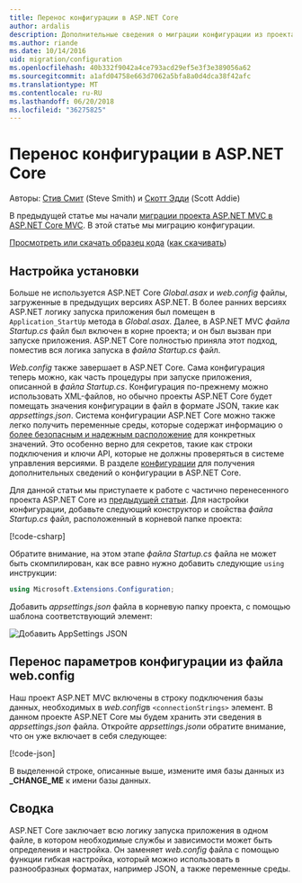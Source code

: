 ```yaml
---
title: Перенос конфигурации в ASP.NET Core
author: ardalis
description: Дополнительные сведения о миграции конфигурации из проекта ASP.NET MVC в проект ASP.NET Core MVC.
ms.author: riande
ms.date: 10/14/2016
uid: migration/configuration
ms.openlocfilehash: 40b332f9042a4ce793acd29ef5e3f3e389056a62
ms.sourcegitcommit: a1afd04758e663d7062a5bfa8a0d4dca38f42afc
ms.translationtype: MT
ms.contentlocale: ru-RU
ms.lasthandoff: 06/20/2018
ms.locfileid: "36275825"
---
```

# <a name="migrate-configuration-to-aspnet-core"></a>Перенос конфигурации в ASP.NET Core

Авторы: [Стив Смит](https://ardalis.com/) (Steve Smith) и [Скотт Эдди](https://scottaddie.com) (Scott Addie)

В предыдущей статье мы начали [миграции проекта ASP.NET MVC в ASP.NET Core MVC](xref:migration/mvc). В этой статье мы миграцию конфигурации.

[Просмотреть или скачать образец кода](https://github.com/aspnet/Docs/tree/master/aspnetcore/migration/configuration/samples) ([как скачивать](xref:tutorials/index#how-to-download-a-sample))

## <a name="setup-configuration"></a>Настройка установки

Больше не используется ASP.NET Core *Global.asax* и *web.config* файлы, загруженные в предыдущих версиях ASP.NET. В более ранних версиях ASP.NET логику запуска приложения был помещен в `Application_StartUp` метода в *Global.asax*. Далее, в ASP.NET MVC *файла Startup.cs* файл был включен в корне проекта; и он был вызван при запуске приложения. ASP.NET Core полностью приняла этот подход, поместив вся логика запуска в *файла Startup.cs* файл.

*Web.config* также завершает в ASP.NET Core. Сама конфигурация теперь можно, как часть процедуры при запуске приложения, описанной в *файла Startup.cs*. Конфигурация по-прежнему можно использовать XML-файлов, но обычно проекты ASP.NET Core будет помещать значения конфигурации в файл в формате JSON, такие как *appsettings.json*. Система конфигурации ASP.NET Core можно также легко получить переменные среды, которые содержат информацию о [более безопасным и надежным расположение](xref:security/app-secrets) для конкретных значений. Это особенно верно для секретов, такие как строки подключения и ключи API, которые не должны проверяться в системе управления версиями. В разделе [конфигурации](xref:fundamentals/configuration/index) для получения дополнительных сведений о конфигурации в ASP.NET Core.

Для данной статьи мы приступаете к работе с частично перенесенного проекта ASP.NET Core из [предыдущей статьи](xref:migration/mvc). Для настройки конфигурации, добавьте следующий конструктор и свойства *файла Startup.cs* файл, расположенный в корневой папке проекта:

[!code-csharp[](configuration/samples/WebApp1/src/WebApp1/Startup.cs?range=11-16)]

Обратите внимание, на этом этапе *файла Startup.cs* файла не может быть скомпилирован, как все равно нужно добавить следующие `using` инструкции:

```csharp
using Microsoft.Extensions.Configuration;
```

Добавить *appsettings.json* файла в корневую папку проекта, с помощью шаблона соответствующий элемент:

![Добавить AppSettings JSON](configuration/_static/add-appsettings-json.png)

## <a name="migrate-configuration-settings-from-webconfig"></a>Перенос параметров конфигурации из файла web.config

Наш проект ASP.NET MVC включены в строку подключения базы данных, необходимых в *web.config*в `<connectionStrings>` элемент. В данном проекте ASP.NET Core мы будем хранить эти сведения в *appsettings.json* файла. Откройте *appsettings.json*и обратите внимание, что он уже включает в себя следующее:

[!code-json[](../migration/configuration/samples/WebApp1/src/WebApp1/appsettings.json?highlight=4)]

В выделенной строке, описанные выше, измените имя базы данных из **_CHANGE_ME** к имени базы данных.

## <a name="summary"></a>Сводка

ASP.NET Core заключает всю логику запуска приложения в одном файле, в котором необходимые службы и зависимости может быть определения и настройка. Он заменяет *web.config* файла с помощью функции гибкая настройка, который можно использовать в разнообразных форматах, например JSON, а также переменные среды.
